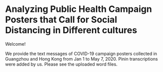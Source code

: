 # Analyzing Public Health Campaign Posters that Call for Social Distancing in Different cultures

Welcome!

We provide the text messages of COVID-19 campaign posters collected in Guangzhou and Hong Kong from Jan 1 to May 7, 2020. Pinin transcriptions were added by us. Please see the uploaded word files.
